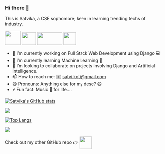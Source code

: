 ### Hi there 👋 
This is Satvika, a CSE sophomore; keen in learning trending techs of industry.

<a href="https://www.linkedin.com/in/satvika-koti-5766201a4/"><img src="https://theshepherdgroup.com/wp-content/uploads/2018/11/12.png" width=50px height=45px></a>
<a href="https://www.hackerrank.com/satvi_koti"><img src="https://upload.wikimedia.org/wikipedia/commons/thumb/4/40/HackerRank_Icon-1000px.png/800px-HackerRank_Icon-1000px.png"  width=45px height=40px></a>
<a href="mailto: satvi.koti@gmail.com"><img src="https://1000logos.net/wp-content/uploads/2021/05/Gmail-logo.png" width=80px height=40px></a>
<a href="https://github.com/satvikakoti"><img src="https://image.flaticon.com/icons/png/512/25/25231.png" width=40px height=40px></a>
<!--
**satvikakoti/satvikakoti** is a ✨ _special_ ✨ repository because its `README.md` (this file) appears on your GitHub profile.

Here are some ideas to get you started:-->

- 🔭 I’m currently working on Full Stack Web Development using Django 💻
- 🌱 I’m currently learning Machine Learning 🎰
- 👯 I’m looking to collaborate on projects involving Django and Artificial Intelligence.
- 📫 How to reach me: ✉️ satvi.koti@gmail.com
- 😄 Pronouns: Anything else for my desc? 😆
- ⚡ Fun fact: Music 🎵 for life....

[![Satvika's GitHub stats](https://github-readme-stats.vercel.app/api?username=satvikakoti&theme=dark)](https://github.com/satvikakoti/github-readme-stats)

![](https://komarev.com/ghpvc/?username=satvikakoti&style=flat&color=red)  

[![Top Langs](https://github-readme-stats.vercel.app/api/top-langs/?username=satvikakoti&theme=dark)](https://github.com/satvikakoti/github-readme-stats)

![](https://media.tenor.com/images/7f7323bed7a9e4b31050a8f05f771185/tenor.gif)

Check out my other GitHub repo 👉 <a href="https://github.com/projectTC"><img src="https://image.flaticon.com/icons/png/512/25/25231.png" width=40px height=40px align="center"></a>
